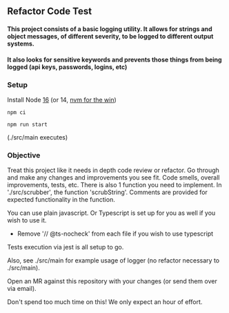 ## Refactor Code Test
#### This project consists of a basic logging utility. It allows for strings and object messages, of different severity, to be logged to different output systems.
#### It also looks for sensitive keywords and prevents those things from being logged (api keys, passwords, logins, etc)

### Setup
Install Node [16](https://nodejs.dev/download) (or 14, [nvm for the win](https://github.com/nvm-sh/nvm))

`npm ci`

`npm run start`

(./src/main executes)

### Objective
Treat this project like it needs in depth code review or refactor. Go through and make any changes and improvements you see fit. Code smells, overall improvements, tests, etc.
There is also 1 function you need to implement. In './src/scrubber', the function 'scrubString'. Comments are provided for expected functionality in the function.

You can use plain javascript. Or Typescript is set up for you as well if you wish to use it.
- Remove '// @ts-nocheck' from each file if you wish to use typescript

Tests execution via jest is all setup to go.

Also, see ./src/main for example usage of logger (no refactor necessary to ./src/main).

Open an MR against this repository with your changes (or send them over via email).

Don't spend too much time on this! We only expect an hour of effort.
